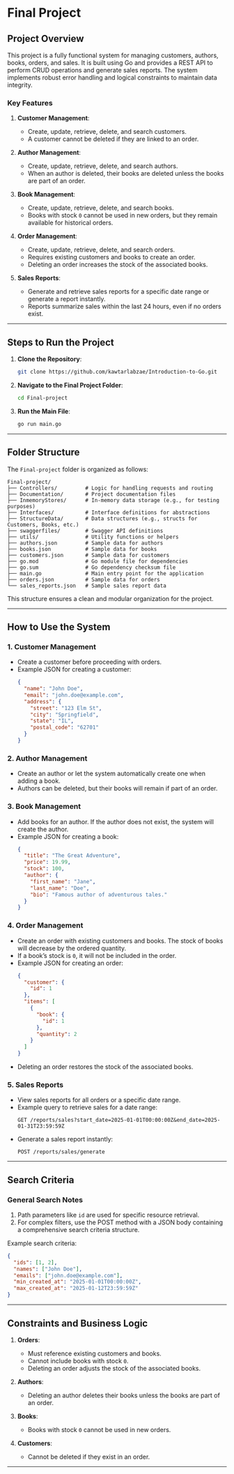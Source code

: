 # Final Project

## Project Overview

This project is a fully functional system for managing customers, authors, books, orders, and sales. It is built using Go and provides a REST API to perform CRUD operations and generate sales reports. The system implements robust error handling and logical constraints to maintain data integrity.

### Key Features

1. **Customer Management**:
   - Create, update, retrieve, delete, and search customers.
   - A customer cannot be deleted if they are linked to an order.

2. **Author Management**:
   - Create, update, retrieve, delete, and search authors.
   - When an author is deleted, their books are deleted unless the books are part of an order.

3. **Book Management**:
   - Create, update, retrieve, delete, and search books.
   - Books with stock `0` cannot be used in new orders, but they remain available for historical orders.

4. **Order Management**:
   - Create, update, retrieve, delete, and search orders.
   - Requires existing customers and books to create an order.
   - Deleting an order increases the stock of the associated books.

5. **Sales Reports**:
   - Generate and retrieve sales reports for a specific date range or generate a report instantly.
   - Reports summarize sales within the last 24 hours, even if no orders exist.

---

## Steps to Run the Project

1. **Clone the Repository**:
   ```bash
   git clone https://github.com/kawtarlabzae/Introduction-to-Go.git
   ```

2. **Navigate to the Final Project Folder**:
   ```bash
   cd Final-project
   ```

3. **Run the Main File**:
   ```bash
   go run main.go
   ```

---

## Folder Structure

The `Final-project` folder is organized as follows:

```
Final-project/
├── Controllers/         # Logic for handling requests and routing
├── Documentation/       # Project documentation files
├── InmemoryStores/      # In-memory data storage (e.g., for testing purposes)
├── Interfaces/          # Interface definitions for abstractions
├── StructureData/       # Data structures (e.g., structs for Customers, Books, etc.)
├── swaggerfiles/        # Swagger API definitions
├── utils/               # Utility functions or helpers
├── authors.json         # Sample data for authors
├── books.json           # Sample data for books
├── customers.json       # Sample data for customers
├── go.mod               # Go module file for dependencies
├── go.sum               # Go dependency checksum file
├── main.go              # Main entry point for the application
├── orders.json          # Sample data for orders
└── sales_reports.json   # Sample sales report data
```

This structure ensures a clean and modular organization for the project.

---

## How to Use the System

### 1. **Customer Management**
   - Create a customer before proceeding with orders.
   - Example JSON for creating a customer:
     ```json
     {
       "name": "John Doe",
       "email": "john.doe@example.com",
       "address": {
         "street": "123 Elm St",
         "city": "Springfield",
         "state": "IL",
         "postal_code": "62701"
       }
     }
     ```

### 2. **Author Management**
   - Create an author or let the system automatically create one when adding a book.
   - Authors can be deleted, but their books will remain if part of an order.

### 3. **Book Management**
   - Add books for an author. If the author does not exist, the system will create the author.
   - Example JSON for creating a book:
     ```json
     {
       "title": "The Great Adventure",
       "price": 19.99,
       "stock": 100,
       "author": {
         "first_name": "Jane",
         "last_name": "Doe",
         "bio": "Famous author of adventurous tales."
       }
     }
     ```

### 4. **Order Management**
   - Create an order with existing customers and books. The stock of books will decrease by the ordered quantity.
   - If a book’s stock is `0`, it will not be included in the order.
   - Example JSON for creating an order:
     ```json
     {
       "customer": {
         "id": 1
       },
       "items": [
         {
           "book": {
             "id": 1
           },
           "quantity": 2
         }
       ]
     }
     ```
   - Deleting an order restores the stock of the associated books.

### 5. **Sales Reports**
   - View sales reports for all orders or a specific date range.
   - Example query to retrieve sales for a date range:
     ```http
     GET /reports/sales?start_date=2025-01-01T00:00:00Z&end_date=2025-01-31T23:59:59Z
     ```
   - Generate a sales report instantly:
     ```http
     POST /reports/sales/generate
     ```

---

## Search Criteria

### General Search Notes
1. Path parameters like `id` are used for specific resource retrieval.
2. For complex filters, use the POST method with a JSON body containing a comprehensive search criteria structure.

Example search criteria:
```json
{
  "ids": [1, 2],
  "names": ["John Doe"],
  "emails": ["john.doe@example.com"],
  "min_created_at": "2025-01-01T00:00:00Z",
  "max_created_at": "2025-01-12T23:59:59Z"
}
```

---

## Constraints and Business Logic

1. **Orders**:
   - Must reference existing customers and books.
   - Cannot include books with stock `0`.
   - Deleting an order adjusts the stock of the associated books.

2. **Authors**:
   - Deleting an author deletes their books unless the books are part of an order.

3. **Books**:
   - Books with stock `0` cannot be used in new orders.

4. **Customers**:
   - Cannot be deleted if they exist in an order.

---

